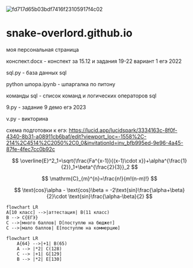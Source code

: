 ![fd717d65b03bdf7416f23105917f4c02](https://user-images.githubusercontent.com/114642606/207787837-2268d478-a4af-40e4-a322-65b9c5c1e0a9.png)

# snake-overlord.github.io

моя персональная страница

конспект.docx - конспект за 15.12 и задания 19-22 вариант 1 егэ 2022

sql.py - база данных sql

python шпора.ipynb - шпаргалка по питону

команды sql - список команд и логических операторов sql

9.py - задание 9 демо егэ 2023

v.py - викторина

схема подготовки к егэ:
https://lucid.app/lucidspark/3334163c-8f0f-4340-8b31-a08911cb6baf/edit?viewport_loc=-1558%2C-214%2C4514%2C2050%2C0_0&invitationId=inv_bfb995ed-9e96-4a45-87fe-4fec7cc0b92c


$$ \overline{E}^2_1=\sqrt{\frac{Fa^{x-1}}{(x-1)\cdot x}}+\alpha^{\frac{1}{2}}_1+\beta^{\frac{2}{3}}_2 $$

$$ \mathrm{C}_{m}^{n}=\frac{n!}{m!(n-m)!} $$

$$ \text{cos}\alpha - \text{cos}\beta = -2\text{sin}\frac{\alpha+\beta}{2}\cdot \text{sin}\frac{\alpha-\beta}{2} $$

``` mermaid
flowchart LR
A[10 класс] -->|аттестация| B(11 класс)
B --> C{ЕГЭ}
C -->|много баллов| D[поступлю на бюджет]
C -->|мало баллов| E[поступлю на коммерцию]
```

``` mermaid
flowchart LR
    A{64} -->|+1| B(65)
    A --> |*2| C(128)
    C --> |+1| G[129]
    B --> |*2| E[130]
```
